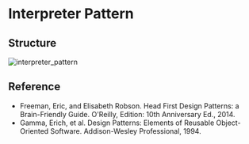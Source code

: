# Interpreter Pattern

## Structure
![interpreter_pattern](https://raw.githubusercontent.com/Code2Bits/Design-Patterns-Java/master/Behavioral%20Patterns/Interpreter/Images/interpreter_pattern.png)

## Reference
* Freeman, Eric, and Elisabeth Robson. Head First Design Patterns: a Brain-Friendly Guide. O'Reilly, Edition: 10th Anniversary Ed., 2014.
* Gamma, Erich, et al. Design Patterns: Elements of Reusable Object-Oriented Software. Addison-Wesley Professional, 1994.